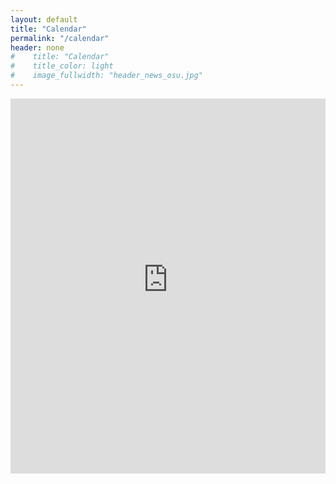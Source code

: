 ```yaml
---
layout: default
title: "Calendar"
permalink: "/calendar"
header: none
#    title: "Calendar"
#    title_color: light
#    image_fullwidth: "header_news_osu.jpg"
---
```


<div class="row t30">
    <iframe id="open-web-calendar" 
        style="background:url('https://raw.githubusercontent.com/niccokunzmann/open-web-calendar/master/static/img/loaders/circular-loader.gif') center center no-repeat;"
        src="https://open-web-calendar.hosted.quelltext.eu/calendar.html?skin=flat&amp;tab=agenda&amp;tabs=month&amp;tabs=agenda&amp;title=DigiCARES%20Calendar&amp;url=https%3A%2F%2Fics.calendarlabs.com%2F76%2F5ad839a8%2FUS_Holidays.ics&amp;url=https%3A%2F%2Fcalendar.google.com%2Fcalendar%2Fical%2F88175df05178a3532138d3b8c64cf4b9ae4173273c4fc294a8e7d184ab9fc2a5%2540group.calendar.google.com%2Fpublic%2Fbasic.ics"
        sandbox="allow-scripts allow-same-origin allow-top-navigation"
        allowTransparency="true" scrolling="no" 
        frameborder="0" height="600px" width="100%"></iframe>
</div>

